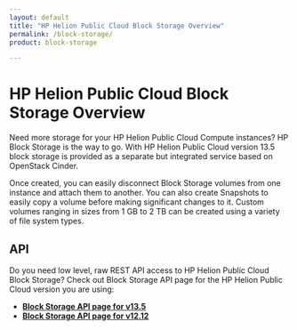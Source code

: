 ```yaml
---
layout: default
title: "HP Helion Public Cloud Block Storage Overview"
permalink: /block-storage/
product: block-storage

---
```

# HP Helion Public Cloud Block Storage Overview

Need more storage for your HP Helion Public Cloud Compute instances?  HP Block Storage is the way to go. With HP Helion Public Cloud version 13.5 block storage is provided as a separate but integrated service based on OpenStack Cinder.

Once created, you can easily disconnect Block Storage volumes from one instance and attach them to another.  You can also create Snapshots to easily copy a volume before making significant changes to it.  Custom volumes ranging in sizes from 1 GB to 2 TB can be created using a variety of file system types.


## API
Do you need low level, raw REST API access to HP Helion Public Cloud Block Storage?  Check out Block Storage API page for the HP Helion Public Cloud version you are using:

* [**Block Storage API page for v13.5**](/api/v13/block-storage/)
* [**Block Storage API page for v12.12**](/api/block-storage/)


